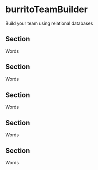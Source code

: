 # burritoTeamBuilder
Build your team using relational databases

## Section
Words

## Section
Words

## Section
Words

## Section
Words

## Section
Words
